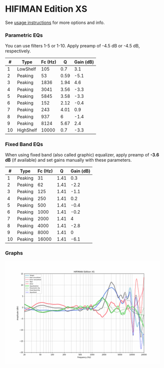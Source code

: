 # HIFIMAN Edition XS
See [usage instructions](https://github.com/jaakkopasanen/AutoEq#usage) for more options and info.

### Parametric EQs
You can use filters 1-5 or 1-10. Apply preamp of -4.5 dB or -4.5 dB, respectively.

|   # | Type      |   Fc (Hz) |    Q |   Gain (dB) |
|-----|-----------|-----------|------|-------------|
|   1 | LowShelf  |       105 | 0.7  |         3.1 |
|   2 | Peaking   |        53 | 0.59 |        -5.1 |
|   3 | Peaking   |      1836 | 1.94 |         4.6 |
|   4 | Peaking   |      3041 | 3.56 |        -3.3 |
|   5 | Peaking   |      5845 | 3.58 |        -3.3 |
|   6 | Peaking   |       152 | 2.12 |        -0.4 |
|   7 | Peaking   |       243 | 4.01 |         0.9 |
|   8 | Peaking   |       937 | 6    |        -1.4 |
|   9 | Peaking   |      8124 | 5.67 |         2.4 |
|  10 | HighShelf |     10000 | 0.7  |        -3.3 |

### Fixed Band EQs
When using fixed band (also called graphic) equalizer, apply preamp of **-3.6 dB** (if available) and set gains manually with these parameters.

|   # | Type    |   Fc (Hz) |    Q |   Gain (dB) |
|-----|---------|-----------|------|-------------|
|   1 | Peaking |        31 | 1.41 |         0.3 |
|   2 | Peaking |        62 | 1.41 |        -2.2 |
|   3 | Peaking |       125 | 1.41 |        -1.1 |
|   4 | Peaking |       250 | 1.41 |         0.2 |
|   5 | Peaking |       500 | 1.41 |        -0.4 |
|   6 | Peaking |      1000 | 1.41 |        -0.2 |
|   7 | Peaking |      2000 | 1.41 |         4   |
|   8 | Peaking |      4000 | 1.41 |        -2.8 |
|   9 | Peaking |      8000 | 1.41 |         0   |
|  10 | Peaking |     16000 | 1.41 |        -6.1 |

### Graphs
![](./HIFIMAN%20Edition%20XS.png)
